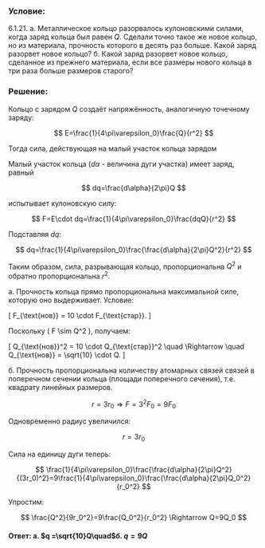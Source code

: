 ###  Условие:

$6.1.21.$ а. Металлическое кольцо разорвалось кулоновскими силами, когда заряд кольца был равен $Q$. Сделали точно такое же новое кольцо, но из материала, прочность которого в десять раз больше. Какой заряд разорвет новое кольцо? б. Какой заряд разорвет новое кольцо, сделанное из прежнего материала, если все размеры нового кольца в три раза больше размеров старого?

###  Решение:

Кольцо с зарядом $Q$ создаёт напряжённость, аналогичную точечному заряду:

$$
E=\frac{1}{4\pi\varepsilon_0}\frac{Q}{r^2}
$$

Тогда сила, действующая на малый участок кольца зарядом

Малый участок кольца ($d\alpha$ - величина дуги участка) имеет заряд, равный

$$
dq=\frac{d\alpha}{2\pi}Q
$$

испытывает кулоновскую силу:

$$
F=E\cdot dq=\frac{1}{4\pi\varepsilon_0}\frac{dqQ}{r^2}
$$

Подставляя $dq$:

$$
dq=\frac{1}{4\pi\varepsilon_0}\frac{\frac{d\alpha}{2\pi}Q^2}{r^2}
$$

Таким образом, сила, разрывающая кольцо, пропорциональна $Q^2$ и обратно пропорциональна $r^2$.

а. Прочность кольца прямо пропорциональна максимальной силе, которую оно выдерживает. Условие:

\[
F_{\text{нов}} = 10 \cdot F_{\text{стар}}.
\]

Поскольку \( F \sim Q^2 \), получаем:

\[
Q_{\text{нов}}^2 = 10 \cdot Q_{\text{стар}}^2 \quad \Rightarrow \quad Q_{\text{нов}} = \sqrt{10} \cdot Q.
\]

б. Прочность пропорциональна количеству атомарных связей связей в поперечном сечении кольца (площади поперечного сечения), т.е. квадрату линейных размеров.

$$
r=3r_0 \Rightarrow F=3^2F_0=9F_0
$$

Одновременно радиус увеличился:

$$
r=3r_0
$$

Сила на единицу дуги теперь:

$$
\frac{1}{4\pi\varepsilon_0}\frac{\frac{d\alpha}{2\pi}Q^2}{(3r_0)^2}=9\frac{1}{4\pi\varepsilon_0}\frac{\frac{d\alpha}{2\pi}Q_0^2}{r_0^2}
$$

Упростим:

$$
\frac{Q^2}{9r_0^2}=9\frac{Q_0^2}{r_0^2} \Rightarrow Q=9Q_0
$$

#### Ответ: а. $q =\sqrt{10}Q\quad$б. $q = 9Q$